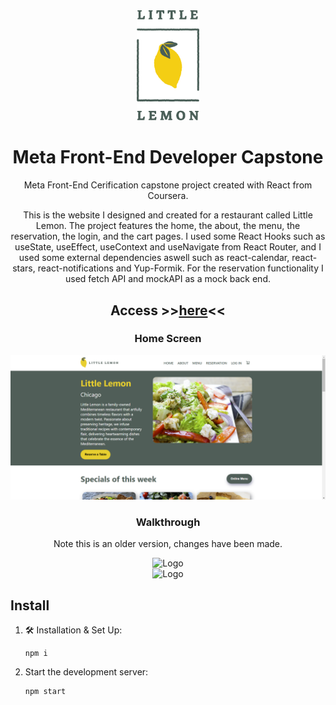 <div align="center">
  <img alt="Logo" src="public/Asset 20@4x.png" width="100" />
</div>

<h1 align="center">
  Meta Front-End Developer Capstone
</h1>
<p align="center">
    Meta Front-End Cerification capstone project created with React from Coursera.
</p>

<p align="center">
    This is the website I designed and created for a restaurant called Little Lemon. The project features the home, the about, the menu, the reservation, the login, and the cart pages.
    I used some React Hooks such as useState, useEffect, useContext and useNavigate from React Router, and I used some external dependencies aswell such as react-calendar, react-stars, react-notifications and Yup-Formik. For the reservation functionality I used fetch API and mockAPI as a mock back end.
</p>

<h2 align="center">
    Access >><a href="https://main--prismatic-lebkuchen-0955ec.netlify.app/" target="_blank">here</a><<
</h2>

<div align="center">
  <h3>Home Screen</h3>
  <img alt="Logo" src="public/home_screenshot.png" />
</div>

<div align="center">
  <h3>Walkthrough</h3>
  <p>Note this is an older version, changes have been made.</p>
  <img alt="Logo" src="public/demo-desktop.gif" />
</div>
<div align="center">
  <img alt="Logo" height="600" src="public/demo-mobile.gif" />
</div>

## Install

1. 🛠 Installation & Set Up:

   ```
   npm i
   ```

2. Start the development server:

   ```
   npm start
   ```
